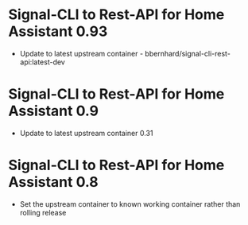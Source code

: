 # Signal-CLI to Rest-API for Home Assistant 0.93
- Update to latest upstream container - bbernhard/signal-cli-rest-api:latest-dev
# Signal-CLI to Rest-API for Home Assistant 0.9
- Update to latest upstream container 0.31
# Signal-CLI to Rest-API for Home Assistant 0.8
- Set the upstream container to known working container rather than rolling release

